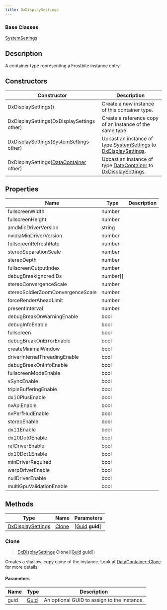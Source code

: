 ```yaml
---
title: DxDisplaySettings
---
```

### Base Classes

[SystemSettings](/vext/ref/fb/systemsettings/)

## Description

A container type representing a Frostbite instance entry.

## Constructors

| Constructor                                                                  | Description                                                                                                               |
| ---------------------------------------------------------------------------- | ------------------------------------------------------------------------------------------------------------------------- |
| DxDisplaySettings()                                                          | Create a new instance of this container type.                                                                             |
| DxDisplaySettings(DxDisplaySettings other)                                   | Create a reference copy of an instance of the same type.                                                                  |
| DxDisplaySettings([SystemSettings](/vext/ref/fb/systemsettings/) other)                    | Upcast an instance of type [SystemSettings](/vext/ref/fb/systemsettings/) to [DxDisplaySettings](/vext/ref/fb/dxdisplaysettings/).                    |
| DxDisplaySettings([DataContainer](/vext/ref/shared/class/datacontainer) other) | Upcast an instance of type [DataContainer](/vext/ref/shared/class/datacontainer) to [DxDisplaySettings](/vext/ref/fb/dxdisplaysettings/). |

## Properties

| Name                              | Type       | Description |
| --------------------------------- | ---------- | ----------- |
| fullscreenWidth                   | number     |             |
| fullscreenHeight                  | number     |             |
| amdMinDriverVersion               | string     |             |
| nvidiaMinDriverVersion            | number     |             |
| fullscreenRefreshRate             | number     |             |
| stereoSeparationScale             | number     |             |
| stereoDepth                       | number     |             |
| fullscreenOutputIndex             | number     |             |
| debugBreakIgnoredIDs              | number\[\] |             |
| stereoConvergenceScale            | number     |             |
| stereoSoldierZoomConvergenceScale | number     |             |
| forceRenderAheadLimit             | number     |             |
| presentInterval                   | number     |             |
| debugBreakOnWarningEnable         | bool       |             |
| debugInfoEnable                   | bool       |             |
| fullscreen                        | bool       |             |
| debugBreakOnErrorEnable           | bool       |             |
| createMinimalWindow               | bool       |             |
| driverInternalThreadingEnable     | bool       |             |
| debugBreakOnInfoEnable            | bool       |             |
| fullscreenModeEnable              | bool       |             |
| vSyncEnable                       | bool       |             |
| tripleBufferingEnable             | bool       |             |
| dx10PlusEnable                    | bool       |             |
| nvApiEnable                       | bool       |             |
| nvPerfHudEnable                   | bool       |             |
| stereoEnable                      | bool       |             |
| dx11Enable                        | bool       |             |
| dx10Dot0Enable                    | bool       |             |
| refDriverEnable                   | bool       |             |
| dx10Dot1Enable                    | bool       |             |
| minDriverRequired                 | bool       |             |
| warpDriverEnable                  | bool       |             |
| nullDriverEnable                  | bool       |             |
| multiGpuValidationEnable          | bool       |             |

## Methods

| Type                                   | Name            | Parameters                                     |
| -------------------------------------- | --------------- | ---------------------------------------------- |
| [DxDisplaySettings](/vext/ref/fb/dxdisplaysettings/) | [Clone](#clone) | \[[Guid](/vext/ref/shared/class/guid) **guid**\] |

### Clone

> [DxDisplaySettings](/vext/ref/fb/dxdisplaysettings/) **Clone**(\[[Guid](/vext/ref/shared/class/guid) **guid**\])

Creates a shallow-copy clone of the instance. Look at [DataContainer::Clone](/vext/ref/shared/class/datacontainer#clone) for more details.

#### Parameters

| Name | Type         | Description                                 |
| ---- | ------------ | ------------------------------------------- |
| guid | [Guid](/vext/ref/shared/class/guid/) | An optional GUID to assign to the instance. |

